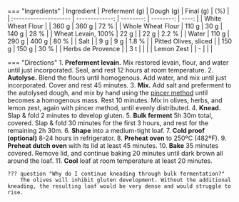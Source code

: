 === "Ingredients"
    | Ingredient            | Preferment (g) | Dough (g) | Final (g) |   (%) |
    | :-------------------- | -------------: | --------: | --------: | ----: |
    | White Wheat Flour     |                |     360 g |     360 g |  72 % |
    | Whole Wheat Flour     |          110 g |      30 g |     140 g |  28 % |
    | Wheat Levain, 100%    |           22 g |           |      22 g | 2.2 % |
    | Water                 |          110 g |     290 g |     400 g |  80 % |
    | Salt                  |                |       9 g |       9 g | 1.8 % |
    | Pitted Olives, sliced |                |     150 g |     150 g |  30 % |
    | Herbs de Provence     |                |       3 t |           |       |
    | Lemon Zest            |                |         - |           |       |

=== "Directions"
    1. **Preferment levain.** Mix restored levain, flour, and water until just incorporated. Seal, and rest 12 hours at room temperature.
    2. **Autolyse.** Blend the flours until homogenous. Add water, and mix until just incorporated. Cover and rest 45 minutes.
    3. **Mix.** Add salt and preferment to the autolysed dough, and mix by hand using the [pincer method](https://www.youtube.com/watch?v=HoY7CPw0E1s) until becomes a homogenous mass. Rest 10 minutes. Mix in olives, herbs, and lemon zest, again with pincer method, until evenly distributed.
    4. **Knead.** Slap & fold 2 minutes to develop gluten.
    5. **Bulk ferment** 5h 30m total, covered. Slap & fold 30 minutes for the first 3 hours, and rest for the remaining 2h 30m.
    6. **Shape** into a medium-tight loaf.
    7. **Cold proof (optional)** 8-24 hours in refrigerator.
    8.  **Preheat oven** to 250ºC (482ºF).
    9.  **Preheat dutch oven** with its lid at least 45 minutes.
    10. **Bake** 35 minutes covered. Remove lid, and continue baking 20 minutes until dark brown all around the loaf.
    11. **Cool** loaf at room temperature at least 20 minutes.

    ??? question "Why do I continue kneading through bulk fermentation?"
        The olives will inhibit gluten development. Without the additional kneading, the resulting loaf would be very dense and would struggle to rise.

[^woodenspoon]:
    Leo, Maurizio. ["Tartine Olive Sourdough."](https://www.theperfectloaf.com/tartine-olive-sourdough/) _The Perfect Loaf._ 19 April 2015.
